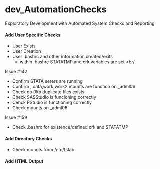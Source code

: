 # dev_AutomationChecks
Exploratory Development with Automated System Checks and Reporting

#### Add User Specific Checks
- User Exists <br/>
- User Creation <br/>
- User .bashrc and other information created/exits <br/>
  - within .bashrc STATATMP and crk variables are set <br/.

Issue #142 <br/>
- Confirm STATA serers are running
- Confirm <org>, data,work,work2 mounts are function on _adml06
- Check no 0kb duplicate files exists
- Check SASStudio is funcioning correctly
- Cehck RStudio is functioning correctly
- Check mounts on _adml06'

Issue #159 <br/>
- Check .bashrc for existence/defined crk and STATATMP <br/>


#### Add Directory Checks
- Check mounts from /etc/fstab <br/>

#### Add HTML Output
